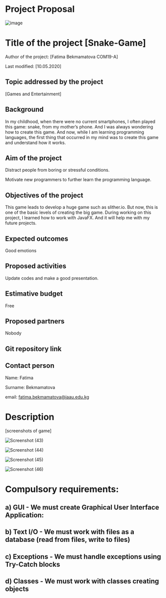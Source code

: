 # Project Proposal
![image](https://user-images.githubusercontent.com/57977808/81496625-b0812180-92da-11ea-85c8-70c39c4ed279.png)
# Title of the project [Snake-Game]
Author of the project: [Fatima Bekmamatova COM19-A]

Last modified: [10.05.2020]
## Topic addressed by the project
[Games and Entertainment]
## Background
In my childhood, when there were no current smartphones, I often played this game: snake, from my mother’s phone. And I was always wondering how to create this game. And now, while I am learning programming languages, the first thing that occurred in my mind was to create this game and understand how it works.
## Aim of the project
Distract people from boring or stressful conditions. 

Motivate new programmers to further learn the programming language.
## Objectives of the project
This game leads to develop a huge game such as slither.io. But now, this is one of the basic levels of creating the big game.
During working on this project, I learned how to work with JavaFX. And it will help me with my future projects.
## Expected outcomes
Good emotions
## Proposed activities
Update codes and make a good presentation.
## Estimative budget
Free
## Proposed partners
Nobody
## Git repository link
## Contact person
Name: Fatima

Surname: Bekmamatova

email: fatima.bekmamatova@iaau.edu.kg

# Description
[screenshots of game]

![Screenshot (43)](https://user-images.githubusercontent.com/57977808/81498529-4c188f00-92e7-11ea-9296-f663d35157d6.png)

![Screenshot (44)](https://user-images.githubusercontent.com/57977808/81498575-87b35900-92e7-11ea-8fb2-8e07bfe6ea6c.png)

![Screenshot (45)](https://user-images.githubusercontent.com/57977808/81498577-8b46e000-92e7-11ea-9893-56ac28f4d177.png)

![Screenshot (46)](https://user-images.githubusercontent.com/57977808/81498579-8eda6700-92e7-11ea-9fec-ed730ef2c01b.png)

# Compulsory requirements:
## a)  GUI - We must create Graphical User Interface Application:
## b) Text I/O - We must work with files as a database (read from files, write to files)
## c) Exceptions - We must handle exceptions using Try-Catch blocks
## d) Classes - We must work with classes creating objects
